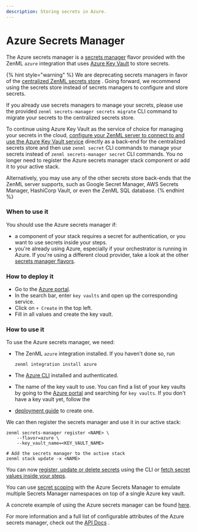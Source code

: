 ```yaml
---
description: Storing secrets in Azure.
---
```


# Azure Secrets Manager

The Azure secrets manager is a [secrets manager](secrets-managers.md) flavor provided with the ZenML `azure` integration that uses [Azure Key Vault](https://azure.microsoft.com/en-us/services/key-vault/#product-overview) to store secrets.

{% hint style="warning" %}
We are deprecating secrets managers in favor of the [centralized ZenML secrets store](../../../platform-guide/set-up-your-mlops-platform/use-the-secret-store/use-the-secret-store.md) . Going forward, we recommend using the secrets store instead of secrets managers to configure and store secrets.

If you already use secrets managers to manage your secrets, please use the provided `zenml secrets-manager secrets migrate` CLI command to migrate your secrets to the centralized secrets store.

To continue using Azure Key Vault as the service of choice for managing your secrets in the cloud, [configure your ZenML server to connect to and use the Azure Key Vault service](../../../platform-guide/set-up-your-mlops-platform/deploy-zenml/deploy-zenml.md) directly as a back-end for the centralized secrets store and then use `zenml secret` CLI commands to manage your secrets instead of `zenml secrets-manager secret` CLI commands. You no longer need to register the Azure secrets manager stack component or add it to your active stack.

Alternatively, you may use any of the other secrets store back-ends that the ZenML server supports, such as Google Secret Manager, AWS Secrets Manager, HashiCorp Vault, or even the ZenML SQL database.
{% endhint %}

### When to use it

You should use the Azure secrets manager if:

* a component of your stack requires a secret for authentication, or you want to use secrets inside your steps.
* you're already using Azure, especially if your orchestrator is running in Azure. If you're using a different cloud provider, take a look at the other [secrets manager flavors](secrets-managers.md#secrets-manager-flavors).

### How to deploy it

* Go to the [Azure portal](https://portal.azure.com/#home).
* In the search bar, enter `key vaults` and open up the corresponding service.
* Click on `+ Create` in the top left.
* Fill in all values and create the key vault.

### How to use it

To use the Azure secrets manager, we need:

*   The ZenML `azure` integration installed. If you haven't done so, run

    ```shell
    zenml integration install azure
    ```
* The [Azure CLI](https://docs.microsoft.com/en-us/cli/azure/install-azure-cli) installed and authenticated.
* The name of the key vault to use. You can find a list of your key vaults by going to the [Azure portal](https://portal.azure.com/#home) and searching for `key vaults`. If you don't have a key vault yet, follow the
* [deployment guide](azure.md#how-to-deploy-it) to create one.

We can then register the secrets manager and use it in our active stack:

```shell
zenml secrets-manager register <NAME> \
    --flavor=azure \
    --key_vault_name=<KEY_VAULT_NAME>

# Add the secrets manager to the active stack
zenml stack update -x <NAME>
```

You can now [register, update or delete secrets](secrets-managers.md#in-the-cli) using the CLI or [fetch secret values inside your steps](secrets-managers.md#in-a-zenml-step).

You can use [secret scoping](secrets-managers.md#secret-scopes) with the Azure Secrets Manager to emulate multiple Secrets Manager namespaces on top of a single Azure key vault.

A concrete example of using the Azure secrets manager can be found [here](https://github.com/zenml-io/zenml/tree/main/examples/cloud\_secrets\_manager).

For more information and a full list of configurable attributes of the Azure secrets manager, check out the [API Docs](https://apidocs.zenml.io/latest/integration\_code\_docs/integrations-azure/#zenml.integrations.azure.secrets\_managers.azure\_secrets\_manager.AzureSecretsManager) .
